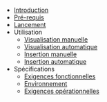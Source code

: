 * [Introduction](/)
* [Pré-requis](/doc/prerequis)
* [Lancement](/doc/lancement)
* Utilisation
    * [Visualisation manuelle](/doc/utilisation/visu-manuelle)
    * [Visualisation automatique](/doc/utilisation/visu-automatique)
    * [Insertion manuelle](/doc/utilisation/insertion-manuelle)
    * [Insertion automatique](/doc/utilisation/insertion-automatique)
* Spécifications
    * [Exigences fonctionnelles](/doc/specs/fonctionnelles)
    * [Environnement](/doc/specs/env)
    * [Exigences opérationnelles](/doc/specs/operationnelles)
